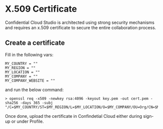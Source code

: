 # X.509 Certificate

Confidential Cloud Studio is architected using strong security mechanisms and requires an x.509 certificate to secure the entire collaboration process.

## Create a certificate

Fill in the following vars:

```
MY_COUNTRY = ""
MY_REGION = ""
MY_LOCATION = ""
MY_COMPANY = ""
MY_COMPANY_WEBSITE = ""
```

and run the below command:

```
> openssl req -x509 -newkey rsa:4096 -keyout key.pem -out cert.pem -sha256 -days 365 -subj "/C=$MY_COUNTRY/ST=$MY_REGION/L=$MY_LOCATION/O=$MY_COMPANY/OU=Org/CN=$MY_COMPANY_WEBSITE"
```

Once done, upload the certificate in Confindetial Cloud either during sign-up or under Profile.
